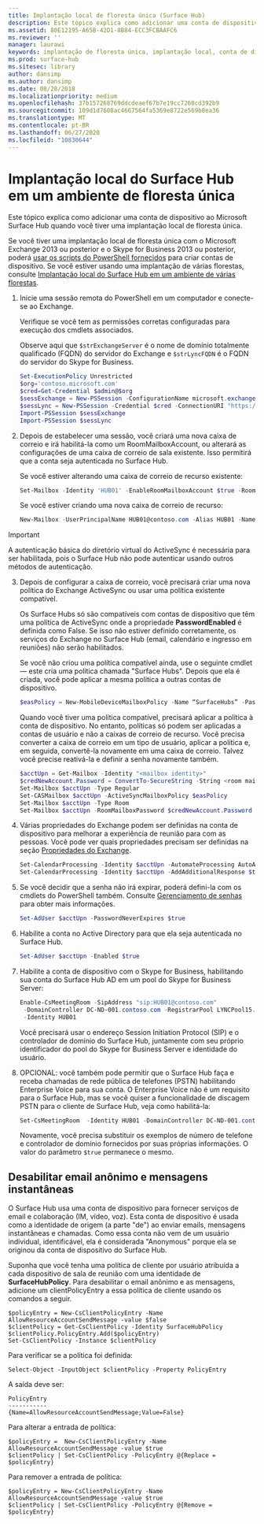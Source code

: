 ```yaml
---
title: Implantação local de floresta única (Surface Hub)
description: Este tópico explica como adicionar uma conta de dispositivo ao Microsoft Surface Hub quando você tiver uma implantação local de floresta única.
ms.assetid: 80E12195-A65B-42D1-8B84-ECC3FCBAAFC6
ms.reviewer: ''
manager: laurawi
keywords: implantação de floresta única, implantação local, conta de dispositivo, Surface Hub
ms.prod: surface-hub
ms.sitesec: library
author: dansimp
ms.author: dansimp
ms.date: 08/28/2018
ms.localizationpriority: medium
ms.openlocfilehash: 37b157268769ddcdeaef67b7e19cc7260cd392b9
ms.sourcegitcommit: 109d1d7608ac4667564fa5369e8722e569b8ea36
ms.translationtype: MT
ms.contentlocale: pt-BR
ms.lasthandoff: 06/27/2020
ms.locfileid: "10830644"
---
```

# Implantação local do Surface Hub em um ambiente de floresta única


Este tópico explica como adicionar uma conta de dispositivo ao Microsoft Surface Hub quando você tiver uma implantação local de floresta única.

Se você tiver uma implantação local de floresta única com o Microsoft Exchange 2013 ou posterior e o Skype for Business 2013 ou posterior, poderá [usar os scripts do PowerShell fornecidos](appendix-a-powershell-scripts-for-surface-hub.md#create-on-premises-ps-scripts) para criar contas de dispositivo. Se você estiver usando uma implantação de várias florestas, consulte [Implantação local do Surface Hub em um ambiente de várias florestas](on-premises-deployment-surface-hub-multi-forest.md).

1. Inicie uma sessão remota do PowerShell em um computador e conecte-se ao Exchange.

   Verifique se você tem as permissões corretas configuradas para execução dos cmdlets associados.

   Observe aqui que `$strExchangeServer` é o nome de domínio totalmente qualificado (FQDN) do servidor do Exchange e `$strLyncFQDN` é o FQDN do servidor do Skype for Business.

   ```PowerShell
   Set-ExecutionPolicy Unrestricted
   $org='contoso.microsoft.com'
   $cred=Get-Credential $admin@$org
   $sessExchange = New-PSSession -ConfigurationName microsoft.exchange -Credential $cred -AllowRedirection -Authentication Kerberos -ConnectionUri "http://$strExchangeServer/powershell" -WarningAction SilentlyContinue
   $sessLync = New-PSSession -Credential $cred -ConnectionURI "https://$strLyncFQDN/OcsPowershell" -AllowRedirection -WarningAction SilentlyContinue
   Import-PSSession $sessExchange
   Import-PSSession $sessLync
   ```

2. Depois de estabelecer uma sessão, você criará uma nova caixa de correio e irá habilitá-la como um RoomMailboxAccount, ou alterará as configurações de uma caixa de correio de sala existente. Isso permitirá que a conta seja autenticada no Surface Hub.

   Se você estiver alterando uma caixa de correio de recurso existente:

   ```PowerShell
   Set-Mailbox -Identity 'HUB01' -EnableRoomMailboxAccount $true -RoomMailboxPassword (ConvertTo-SecureString -String <password> -AsPlainText -Force)
   ```

   Se você estiver criando uma nova caixa de correio de recurso:

   ```PowerShell
   New-Mailbox -UserPrincipalName HUB01@contoso.com -Alias HUB01 -Name "Hub-01" -Room -EnableRoomMailboxAccount $true -RoomMailboxPassword (ConvertTo-SecureString -String <password> -AsPlainText -Force)
   ```
> [!IMPORTANT] 
> A autenticação básica do diretório virtual do ActiveSync é necessária para ser habilitada, pois o Surface Hub não pode autenticar usando outros métodos de autenticação.

3. Depois de configurar a caixa de correio, você precisará criar uma nova política do Exchange ActiveSync ou usar uma política existente compatível.

   Os Surface Hubs só são compatíveis com contas de dispositivo que têm uma política de ActiveSync onde a propriedade **PasswordEnabled** é definida como False. Se isso não estiver definido corretamente, os serviços do Exchange no Surface Hub (email, calendário e ingresso em reuniões) não serão habilitados.

   Se você não criou uma política compatível ainda, use o seguinte cmdlet — este cria uma política chamada "Surface Hubs". Depois que ela é criada, você pode aplicar a mesma política a outras contas de dispositivo.

   ```PowerShell
   $easPolicy = New-MobileDeviceMailboxPolicy -Name “SurfaceHubs” -PasswordEnabled $false
   ```

   Quando você tiver uma política compatível, precisará aplicar a política à conta de dispositivo. No entanto, políticas só podem ser aplicadas a contas de usuário e não a caixas de correio de recurso. Você precisa converter a caixa de correio em um tipo de usuário, aplicar a política e, em seguida, convertê-la novamente em uma caixa de correio. Talvez você precise reativá-la e definir a senha novamente também.

   ```PowerShell
   $acctUpn = Get-Mailbox -Identity "<mailbox identity>"
   $credNewAccount.Password = ConvertTo-SecureString -String <room mailbox password> -AsPlainText -Force
   Set-Mailbox $acctUpn -Type Regular
   Set-CASMailbox $acctUpn -ActiveSyncMailboxPolicy $easPolicy
   Set-Mailbox $acctUpn -Type Room
   Set-Mailbox $acctUpn -RoomMailboxPassword $credNewAccount.Password -EnableRoomMailboxAccount $true
   ```

4. Várias propriedades do Exchange podem ser definidas na conta de dispositivo para melhorar a experiência de reunião para com as pessoas. Você pode ver quais propriedades precisam ser definidas na seção [Propriedades do Exchange](exchange-properties-for-surface-hub-device-accounts.md).

   ```PowerShell
   Set-CalendarProcessing -Identity $acctUpn -AutomateProcessing AutoAccept -AddOrganizerToSubject $false –AllowConflicts $false –DeleteComments $false -DeleteSubject $false -RemovePrivateProperty $false
   Set-CalendarProcessing -Identity $acctUpn -AddAdditionalResponse $true -AdditionalResponse "This is a Surface Hub room!"
   ```

5. Se você decidir que a senha não irá expirar, poderá defini-la com os cmdlets do PowerShell também. Consulte [Gerenciamento de senhas](password-management-for-surface-hub-device-accounts.md) para obter mais informações.

   ```PowerShell
   Set-AdUser $acctUpn -PasswordNeverExpires $true
   ```

6. Habilite a conta no Active Directory para que ela seja autenticada no Surface Hub.

   ```PowerShell
   Set-AdUser $acctUpn -Enabled $true
   ```

7. Habilite a conta de dispositivo com o Skype for Business, habilitando sua conta do Surface Hub AD em um pool do Skype for Business Server:

   ```PowerShell
   Enable-CsMeetingRoom -SipAddress "sip:HUB01@contoso.com"
    -DomainController DC-ND-001.contoso.com -RegistrarPool LYNCPool15.contoso.com
    -Identity HUB01
   ```

   Você precisará usar o endereço Session Initiation Protocol (SIP) e o controlador de domínio do Surface Hub, juntamente com seu próprio identificador do pool do Skype for Business Server e identidade do usuário.

8. OPCIONAL: você também pode permitir que o Surface Hub faça e receba chamadas de rede pública de telefones (PSTN) habilitando Enterprise Voice para sua conta. O Enterprise Voice não é um requisito para o Surface Hub, mas se você quiser a funcionalidade de discagem PSTN para o cliente de Surface Hub, veja como habilitá-la:

   ```PowerShell
   Set-CsMeetingRoom  -Identity HUB01 -DomainController DC-ND-001.contoso.com -LineURI "tel:+14255550555;ext=50555"  -EnterpriseVoiceEnabled $true
   ```

   Novamente, você precisa substituir os exemplos de número de telefone e controlador de domínio fornecidos por suas próprias informações. O valor do parâmetro `$true` permanece o mesmo.
    

 ## Desabilitar email anônimo e mensagens instantâneas




O Surface Hub usa uma conta de dispositivo para fornecer serviços de email e colaboração (IM, vídeo, voz). Esta conta de dispositivo é usada como a identidade de origem (a parte "de") ao enviar emails, mensagens instantâneas e chamadas. Como essa conta não vem de um usuário individual, identificável, ela é considerada "Anonymous" porque ela se originou da conta de dispositivo do Surface Hub.  

Suponha que você tenha uma política de cliente por usuário atribuída a cada dispositivo de sala de reunião com uma identidade de **SurfaceHubPolicy**. Para desabilitar o email anônimo e as mensagens, adicione um clientPolicyEntry a essa política de cliente usando os comandos a seguir.

```
$policyEntry = New-CsClientPolicyEntry -Name AllowResourceAccountSendMessage -value $false
$clientPolicy = Get-CsClientPolicy -Identity SurfaceHubPolicy
$clientPolicy.PolicyEntry.Add($policyEntry)
Set-CsClientPolicy -Instance $clientPolicy
```

Para verificar se a política foi definida:

```
Select-Object -InputObject $clientPolicy -Property PolicyEntry
```

A saída deve ser:

```
PolicyEntry
-----------
{Name=AllowResourceAccountSendMessage;Value=False}
```
    
    
Para alterar a entrada de política:

```
$policyEntry =  New-CsClientPolicyEntry -Name AllowResourceAccountSendMessage -value $true
$clientPolicy | Set-CsClientPolicy -PolicyEntry @{Replace = $policyEntry}
``` 
    
Para remover a entrada de política:

```
$policyEntry = New-CsClientPolicyEntry -Name AllowResourceAccountSendMessage -value $true
$clientPolicy | Set-CsClientPolicy -PolicyEntry @{Remove = $policyEntry}
```

 





